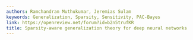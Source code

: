 ```yaml
---
authors: Ramchandran Muthukumar, Jeremias Sulam
keywords: Generalization, Sparsity, Sensitivity, PAC-Bayes
link: https://openreview.net/forum?id=b2n5trufKR
title: Sparsity-aware generalization theory for deep neural networks
---
```

